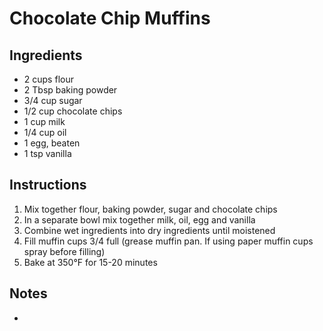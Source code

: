 # Chocolate Chip Muffins

## Ingredients
- 2 cups flour
- 2 Tbsp baking powder
- 3/4 cup sugar
- 1/2 cup chocolate chips
- 1 cup milk
- 1/4 cup oil
- 1 egg, beaten
- 1 tsp vanilla

## Instructions
1. Mix together flour, baking powder, sugar and chocolate chips
1. In a separate bowl mix together milk, oil, egg and vanilla
1. Combine wet ingredients into dry ingredients until moistened
1. Fill muffin cups 3/4 full (grease muffin pan. If using paper muffin cups spray before filling)
1. Bake at 350°F for 15-20 minutes

## Notes
- 